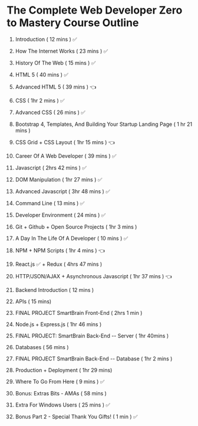 # The Complete Web Developer Zero to Mastery Course Outline

1. Introduction ( 12 mins ) ✅
2. How The Internet Works ( 23 mins ) ✅
3. History Of The Web ( 15 mins ) ✅

4. HTML 5 ( 40 mins ) ✅
5. Advanced HTML 5 ( 39 mins ) 👈
6. CSS ( 1hr 2 mins ) ✅
7. Advanced CSS ( 26 mins ) ✅
8. Bootstrap 4, Templates, And Building Your Startup Landing Page ( 1 hr 21 mins )
9. CSS Grid + CSS Layout ( 1hr 15 mins ) 👈

10. Career Of A Web Developer ( 39 mins ) ✅
11. Javascript ( 2hrs 42 mins ) ✅
12. DOM Manipulation ( 1hr 27 mins ) ✅
13. Advanced Javascript ( 3hr 48 mins ) ✅
14. Command Line ( 13 mins ) ✅
15. Developer Environment ( 24 mins ) ✅

16. Git + Github + Open Source Projects ( 1hr 3 mins )
17. A Day In The Life Of A Developer ( 10 mins ) ✅
18. NPM + NPM Scripts ( 1hr 4 mins ) 👈
19. React.js ✅ + Redux ( 4hrs 47 mins )
20. HTTP/JSON/AJAX + Asynchronous Javascript ( 1hr 37 mins ) 👈

21. Backend Introduction ( 12 mins )
22. APIs ( 15 mins)
23. FINAL PROJECT SmartBrain Front-End ( 2hrs 1 min )
24. Node.js + Express.js ( 1hr 46 mins )
25. FINAL PROJECT: SmartBrain Back-End -- Server ( 1hr 40mins )
26. Databases ( 56 mins )
27. FINAL PROJECT SmartBrain Back-End -- Database ( 1hr 2 mins )
28. Production + Deployment ( 1hr 29 mins)

29. Where To Go From Here ( 9 mins ) ✅
30. Bonus: Extras Bits - AMAs ( 58 mins )
31. Extra For Windows Users ( 25 mins ) ✅
32. Bonus Part 2 - Special Thank You Gifts! ( 1 min ) ✅
